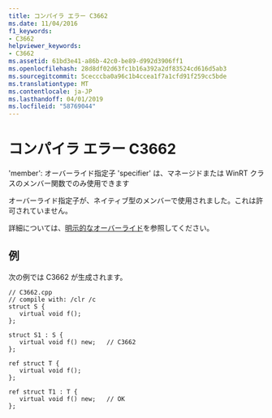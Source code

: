 ```yaml
---
title: コンパイラ エラー C3662
ms.date: 11/04/2016
f1_keywords:
- C3662
helpviewer_keywords:
- C3662
ms.assetid: 61bd3e41-a86b-42c0-be89-d992d3906ff1
ms.openlocfilehash: 28d8df02d63fc1b16a392a2df83524cd616d5ab3
ms.sourcegitcommit: 5cecccba0a96c1b4ccea1f7a1cfd91f259cc5bde
ms.translationtype: MT
ms.contentlocale: ja-JP
ms.lasthandoff: 04/01/2019
ms.locfileid: "58769044"
---
```

# <a name="compiler-error-c3662"></a>コンパイラ エラー C3662

'member': オーバーライド指定子 'specifier' は、マネージドまたは WinRT クラスのメンバー関数でのみ使用できます

オーバーライド指定子が、ネイティブ型のメンバーで使用されました。これは許可されていません。

詳細については、[明示的なオーバーライド](../../extensions/explicit-overrides-cpp-component-extensions.md)を参照してください。

## <a name="example"></a>例

次の例では C3662 が生成されます。

```
// C3662.cpp
// compile with: /clr /c
struct S {
   virtual void f();
};

struct S1 : S {
   virtual void f() new;   // C3662
};

ref struct T {
   virtual void f();
};

ref struct T1 : T {
   virtual void f() new;   // OK
};
```